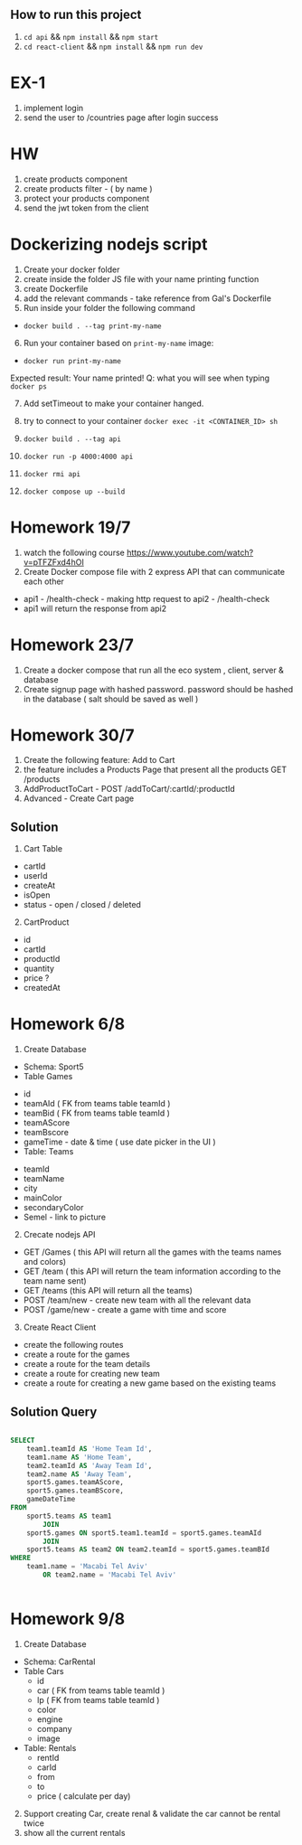 ## How to run this project
1. `cd api` && `npm install` && `npm start`
2. `cd react-client` && `npm install` && `npm run dev`






# EX-1
1. implement login
2. send the user to /countries page after login success


# HW 
1. create products component
2. create products filter - ( by name )
3. protect your products component
4. send the jwt token from the client


# Dockerizing nodejs script
1. Create your docker folder
2. create inside the folder JS file with your name printing function
3. create Dockerfile
4. add the relevant commands - take reference from Gal's Dockerfile
5. Run inside your folder the following command
- `docker build . --tag print-my-name`
6. Run your container based on `print-my-name` image:
- `docker run print-my-name`

Expected result: Your name printed!
Q: what you will see when typing `docker ps` 


7. Add setTimeout to make your container hanged.
8. try to connect to your container `docker exec -it <CONTAINER_ID> sh`

9. `docker build . --tag api`
10. `docker run -p 4000:4000 api`
11. `docker rmi api`


12. `docker compose up --build`



# Homework 19/7
1. watch the following course https://www.youtube.com/watch?v=pTFZFxd4hOI
2. Create Docker compose file with 2 express API that can communicate each other
- api1 - /health-check - making http request to api2 - /health-check
- api1 will return the response from api2 


# Homework 23/7 
1. Create a docker compose that run all the eco system , client, server & database
2. Create signup page with hashed password. password should be hashed in the database ( salt should be saved as well )

# Homework 30/7
1. Create the following feature: Add to Cart
2. the feature includes a Products Page that present all the products GET /products
3. AddProductToCart - POST /addToCart/:cartId/:productId
4. Advanced - Create Cart page

## Solution 
1. Cart Table
- cartId
- userId 
- createAt
- isOpen 
- status - open / closed / deleted 
2. CartProduct
- id
- cartId
- productId
- quantity
- price ? 
- createdAt




# Homework 6/8
1. Create Database 
- Schema: Sport5
- Table Games
 <!-- 1 | 23 | 24 |  5 |  1 | 2023-08-06 17:00:00  -->
  - id
  - teamAId ( FK from teams table teamId )
  - teamBid ( FK from teams table teamId )
  - teamAScore
  - teamBscore
  - gameTime - date & time ( use date picker in the UI )
- Table: Teams
<!-- 23 | Macabi Haifa | Haifa |  Green |  white | https://semel.jpeg  -->
<!-- 24 | Macabi Tel Aviv | TelAviv |  Yellow |  blue | https://semel.jpeg  -->
  - teamId
  - teamName
  - city
  - mainColor
  - secondaryColor
  - Semel - link to picture

<!-- select <Columns> from <TABLEA> join <TABLEB> on <TABLEA.Col> =  <TABLEB.Col>  -->

2. Crecate nodejs API
- GET /Games ( this API will return all the games with the teams names and colors)
- GET /team ( this API will return the team information according to the team name sent)
- GET /teams (this API will return all the teams)
- POST /team/new - create new team with all the relevant data
- POST /game/new - create a game with time and score
3. Create React Client 
- create the following routes
- create a route for the games
- create a route for the team details
- create a route for creating new team
- create a route for creating a new game based on the existing teams


## Solution Query

```sql

SELECT 
    team1.teamId AS 'Home Team Id',
    team1.name AS 'Home Team',
    team2.teamId AS 'Away Team Id',
    team2.name AS 'Away Team',
    sport5.games.teamAScore,
    sport5.games.teamBScore,
    gameDateTime
FROM
    sport5.teams AS team1
        JOIN
    sport5.games ON sport5.team1.teamId = sport5.games.teamAId
        JOIN
    sport5.teams AS team2 ON team2.teamId = sport5.games.teamBId
WHERE
    team1.name = 'Macabi Tel Aviv'
        OR team2.name = 'Macabi Tel Aviv'



```





# Homework 9/8
1. Create Database 
- Schema: CarRental
- Table Cars
  - id
  - car ( FK from teams table teamId )
  - lp ( FK from teams table teamId )
  - color
  - engine
  - company
  - image
- Table: Rentals
  - rentId
  - carId
  - from
  - to
  - price ( calculate per day)


2. Support creating Car, create renal & validate the car cannot be rental twice
3. show all the current rentals 
